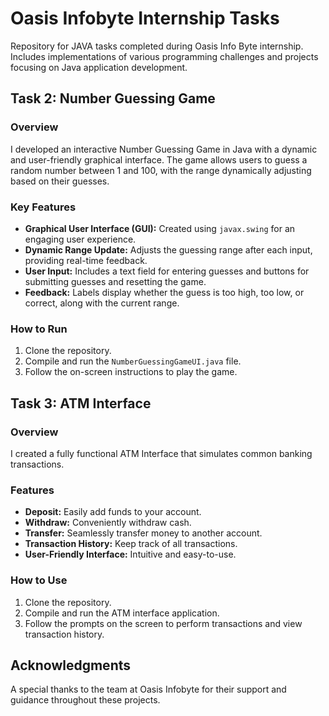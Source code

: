 # Oasis Infobyte Internship Tasks
Repository for JAVA tasks completed during Oasis Info Byte internship. Includes implementations of various programming challenges and projects focusing on Java application development.


## Task 2: Number Guessing Game

### Overview
I developed an interactive Number Guessing Game in Java with a dynamic and user-friendly graphical interface. The game allows users to guess a random number between 1 and 100, with the range dynamically adjusting based on their guesses.

### Key Features
- **Graphical User Interface (GUI):** Created using `javax.swing` for an engaging user experience.
- **Dynamic Range Update:** Adjusts the guessing range after each input, providing real-time feedback.
- **User Input:** Includes a text field for entering guesses and buttons for submitting guesses and resetting the game.
- **Feedback:** Labels display whether the guess is too high, too low, or correct, along with the current range.

### How to Run
1. Clone the repository.
2. Compile and run the `NumberGuessingGameUI.java` file.
3. Follow the on-screen instructions to play the game.

## Task 3: ATM Interface

### Overview
I created a fully functional ATM Interface that simulates common banking transactions.

### Features
- **Deposit:** Easily add funds to your account.
- **Withdraw:** Conveniently withdraw cash.
- **Transfer:** Seamlessly transfer money to another account.
- **Transaction History:** Keep track of all transactions.
- **User-Friendly Interface:** Intuitive and easy-to-use.

### How to Use
1. Clone the repository.
2. Compile and run the ATM interface application.
3. Follow the prompts on the screen to perform transactions and view transaction history.

## Acknowledgments
A special thanks to the team at Oasis Infobyte for their support and guidance throughout these projects.
